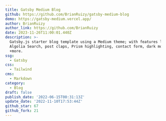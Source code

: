 ```yaml
---
title: Gatsby Medium Blog
github: https://github.com/BrianRuizy/gatsby-medium-blog
demo: https://gatsby-medium.vercel.app/
author: BrianRuizy
author_link: https://github.com/BrianRuizy
date: 2023-11-26T11:00:01.440Z
description: >-
  Gatsby.js starter blog template using a Medium theme; with features like
  Algolia Search, post claps, Prism highlighting, contact form, dark mode,
  +more.
ssg:
  - Gatsby
css:
  - Tailwind
cms:
  - Markdown
category:
  - Blog
draft: false
publish_date: '2022-06-15T00:31:13Z'
update_date: '2022-11-10T17:53:44Z'
github_star: 67
github_fork: 21
---
```

